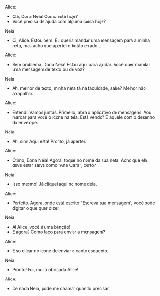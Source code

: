 Alice:
- Olá, Dona Neia! Como está hoje?
- Você precisa de ajuda com alguma coisa hoje?

Neia: 
- Oi, Alice. Estou bem. Eu queria mandar uma mensagem para a minha neta, mas acho que apertei o botão errado...

Alice: 
- Sem problema, Dona Neia! Estou aqui para ajudar. Você quer mandar uma mensagem de texto ou de voz?

Neia: 
- Ah, melhor de texto, minha neta tá na faculdade, sabe? Melhor não atrapalhar.

Alice: 
- Entendi! Vamos juntas. Primeiro, abra o aplicativo de mensagens. Vou marcar para você o ícone na tela. Está vendo? É aquele com o desenho do envelope.

Neia: 
- Ah, sim! Aqui está! Pronto, já apertei.

Alice: 
- Ótimo, Dona Neia! Agora, toque no nome da sua neta. Acho que ela deve estar salva como "Ana Clara", certo?

Neia: 
- Isso mesmo! Já cliquei aqui no nome dela.

Alice: 
- Perfeito. Agora, onde está escrito "Escreva sua mensagem", você pode digitar o que quer dizer.

Neia: 
- Ai Alice, você é uma bênção!
- E agora? Como faço para enviar a mensagem?

Alice: 
- É so  clicar no icone de enviar o canto esquerdo.

Neia: 
- Pronto! Foi, muito obrigada Alice!

Alice: 
- De nada Neia, pode me chamar quando precisar
